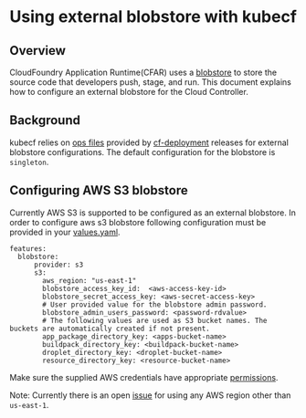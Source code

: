 # Using external blobstore with kubecf

## Overview

CloudFoundry Application Runtime(CFAR) uses a [blobstore](https://docs.cloudfoundry.org/concepts/cc-blobstore.html) to store the source code that developers push, stage, and run. This document explains how to configure an external blobstore for the Cloud Controller.

## Background

kubecf relies on [ops files](https://github.com/cloudfoundry/cf-deployment/blob/master/operations/README.md) provided by [cf-deployment](https://github.com/cloudfoundry/cf-deployment) releases for external blobstore configurations. The default configuration for the blobstore is `singleton`.

## Configuring AWS S3 blobstore

Currently AWS S3 is supported to be configured as an external blobstore. In order to configure aws s3 blobstore following configuration must be provided in your [values.yaml](https://github.com/cloudfoundry-incubator/kubecf/blob/master/deploy/helm/kubecf/values.yaml#L260-L272).

```
features:
  blobstore:
      provider: s3
      s3:
        aws_region: "us-east-1"
        blobstore_access_key_id:  <aws-access-key-id>
        blobstore_secret_access_key: <aws-secret-access-key>
        # User provided value for the blobstore admin password.
        blobstore_admin_users_password: <password-rdvalue>
        # The following values are used as S3 bucket names. The buckets are automatically created if not present.
        app_package_directory_key: <apps-bucket-name>
        buildpack_directory_key: <buildpack-bucket-name>
        droplet_directory_key: <droplet-bucket-name>
        resource_directory_key: <resource-bucket-name>
```

Make sure the supplied AWS credentials have appropriate [permissions](https://docs.cloudfoundry.org/deploying/common/cc-blobstore-config.html#fog-aws-iam). 

Note: Currently there is an open [issue](https://github.com/cloudfoundry-incubator/kubecf/issues/656) for using any AWS region other than `us-east-1`.
